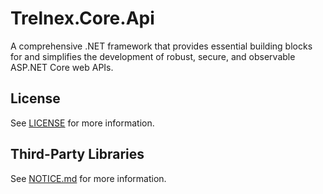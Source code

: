 # Trelnex.Core.Api

A comprehensive .NET framework that provides essential building blocks for and simplifies the development of robust, secure, and observable ASP.NET Core web APIs.

## License

See [LICENSE](LICENSE) for more information.

## Third-Party Libraries

See [NOTICE.md](NOTICE.md) for more information.
